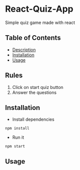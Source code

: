 # React-Quiz-App

Simple quiz game made with react 

## Table of Contents
- [Description](#React-Quiz-App)
- [Installation](#Installation)
- [Usage](#Usage)

## Rules 
1. Click on start quiz button
2. Answer the questions 

## Installation
- Install dependencies
```
npm install
```
- Run it
```
npm start
```

## Usage
